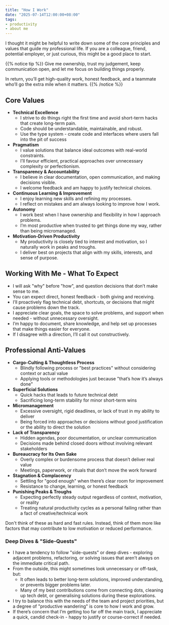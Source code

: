 ```yaml
---
title: "How I Work"
date: "2025-07-14T12:00:00+08:00"
tags:
- productivity
- about me
---
```


I thought it might be helpful to write down some of the core principles and values that guide my professional life. If you are a colleague, friend, potential employer, or just curious, this might be a good place to start.

{{% notice tip %}}
Give me ownership, trust my judgement, keep communication open, and let me focus on building things properly.

In return, you’ll get high-quality work, honest feedback, and a teammate who’ll go the extra mile when it matters.
{{% /notice %}}

## Core Values

- **Technical Excellence**
    - I strive to do things right the first time and avoid short-term hacks that create long-term pain.
    - Code should be understandable, maintainable, and robust.
    - Use the type system - create code and interfaces where users fall into the pit of success
- **Pragmatism**
    - I value solutions that balance ideal outcomes with real-world constraints.
    - I’ll favour efficient, practical approaches over unnecessary complexity or perfectionism.
- **Transparency & Accountability**
    - I believe in clear documentation, open communication, and making decisions visible.
    - I welcome feedback and am happy to justify technical choices.
- **Continuous Learning & Improvement**
    - I enjoy learning new skills and refining my processes.
    - I reflect on mistakes and am always looking to improve how I work.
- **Autonomy**
    - I work best when I have ownership and flexibility in how I approach problems.
    - I’m most productive when trusted to get things done my way, rather than being micromanaged.
- **Motivation-Driven Productivity**
    - My productivity is closely tied to interest and motivation, so I naturally work in peaks and troughs.
    - I deliver best on projects that align with my skills, interests, and sense of purpose.

## Working With Me - What To Expect

- I will ask "why" before "how", and question decisions that don’t make sense to me.
- You can expect direct, honest feedback - both giving and receiving.
- I’ll proactively flag technical debt, shortcuts, or decisions that might cause problems down the track.
- I appreciate clear goals, the space to solve problems, and support when needed - without unnecessary oversight.
- I’m happy to document, share knowledge, and help set up processes that make things easier for everyone.
- If I disagree with a direction, I’ll call it out constructively.

## Professional Anti-Values

- **Cargo-Culting & Thoughtless Process**
    - Blindly following process or "best practices" without considering context or actual value
    - Applying tools or methodologies just because "that’s how it’s always done"
- **Superficial Solutions**
    - Quick hacks that leads to future technical debt
    - Sacrificing long-term stability for minor short-term wins
- **Micromanagement**
    - Excessive oversight, rigid deadlines, or lack of trust in my ability to deliver
    - Being forced into approaches or decisions without good justification or the ability to direct the solution
- **Lack of Transparency**
    - Hidden agendas, poor documentation, or unclear communication
    - Decisions made behind closed doors without involving relevant stakeholders
- **Bureaucracy for Its Own Sake**
    - Overly complex or burdensome process that doesn’t deliver real value
    - Meetings, paperwork, or rituals that don’t move the work forward
- **Stagnation & Complacency**
    - Settling for "good enough" when there’s clear room for improvement
    - Resistance to change, learning, or honest feedback
- **Punishing Peaks & Troughs**
    - Expecting perfectly steady output regardless of context, motivation, or reality
    - Treating natural productivity cycles as a personal failing rather than a fact of creative/technical work

Don't think of these as hard and fast rules. Instead, think of them more like factors that may contribute to low motivation or reduced performance.

### Deep Dives & "Side-Quests"

- I have a tendency to follow "side-quests" or deep dives - exploring adjacent problems, refactoring, or solving issues that aren’t always on the immediate critical path.
- From the outside, this might sometimes look unnecessary or off-task, but:
    - It often leads to better long-term solutions, improved understanding, or prevents bigger problems later.
    - Many of my best contributions come from connecting dots, cleaning up tech debt, or generalising solutions during these explorations.
- I try to balance this with the needs of the team and project priorities, but a degree of "productive wandering" is core to how I work and grow.
- If there’s concern that I’m getting too far off the main track, I appreciate a quick, candid check-in - happy to justify or course-correct if needed.
